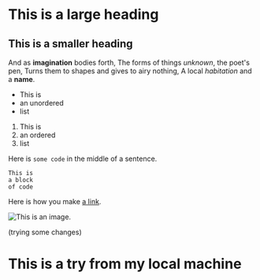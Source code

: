 # This is a large heading

## This is a smaller heading

And as **imagination** bodies forth,
The forms of things *unknown*, the poet's pen,
Turns them to shapes and gives to airy nothing,
A local *habitation* and a **name**.

- This is
- an unordered 
- list

1. This is
2. an ordered
3. list

Here is `some code` in the middle of a sentence.

```
This is
a block
of code
```
Here is how you make [a link](https://www.wikipedia.org/).

![This is an image.](https://github.com/yihui/xaringan//releases/download/v0.0.2/karl-moustache.jpg)

(trying some changes)


# This is a try from my local machine
